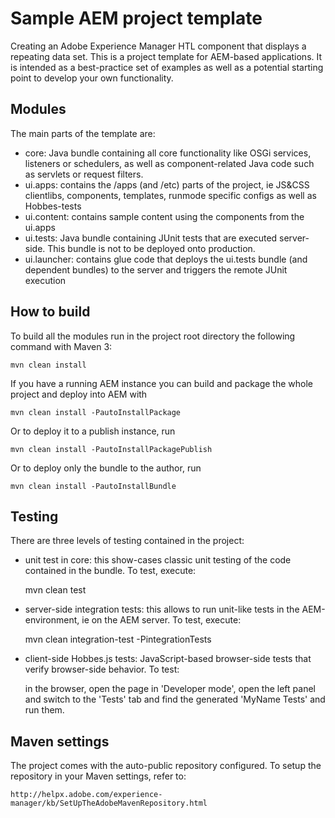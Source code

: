# Sample AEM project template
Creating an Adobe Experience Manager HTL component that displays a repeating data set. This is a project template for AEM-based applications. It is intended as a best-practice set of examples as well as a potential starting point to develop your own functionality.

## Modules

The main parts of the template are:

* core: Java bundle containing all core functionality like OSGi services, listeners or schedulers, as well as component-related Java code such as servlets or request filters.
* ui.apps: contains the /apps (and /etc) parts of the project, ie JS&CSS clientlibs, components, templates, runmode specific configs as well as Hobbes-tests
* ui.content: contains sample content using the components from the ui.apps
* ui.tests: Java bundle containing JUnit tests that are executed server-side. This bundle is not to be deployed onto production.
* ui.launcher: contains glue code that deploys the ui.tests bundle (and dependent bundles) to the server and triggers the remote JUnit execution

## How to build

To build all the modules run in the project root directory the following command with Maven 3:

    mvn clean install

If you have a running AEM instance you can build and package the whole project and deploy into AEM with  

    mvn clean install -PautoInstallPackage
    
Or to deploy it to a publish instance, run

    mvn clean install -PautoInstallPackagePublish
    
Or to deploy only the bundle to the author, run

    mvn clean install -PautoInstallBundle

## Testing

There are three levels of testing contained in the project:

* unit test in core: this show-cases classic unit testing of the code contained in the bundle. To test, execute:

    mvn clean test

* server-side integration tests: this allows to run unit-like tests in the AEM-environment, ie on the AEM server. To test, execute:

    mvn clean integration-test -PintegrationTests

* client-side Hobbes.js tests: JavaScript-based browser-side tests that verify browser-side behavior. To test:

    in the browser, open the page in 'Developer mode', open the left panel and switch to the 'Tests' tab and find the generated 'MyName Tests' and run them.


## Maven settings

The project comes with the auto-public repository configured. To setup the repository in your Maven settings, refer to:

    http://helpx.adobe.com/experience-manager/kb/SetUpTheAdobeMavenRepository.html

